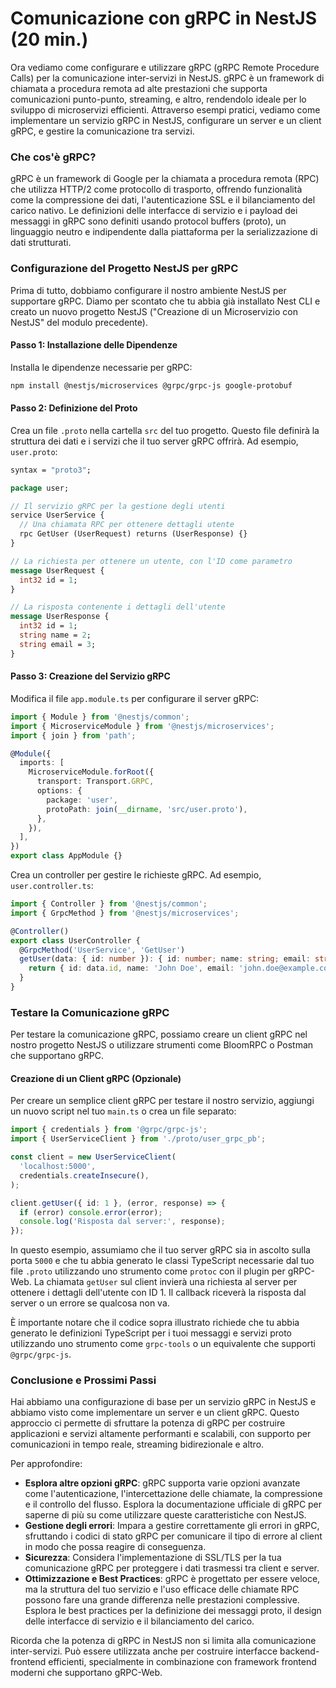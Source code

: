 # Comunicazione con gRPC in NestJS (20 min.)

Ora vediamo come configurare e utilizzare gRPC (gRPC Remote Procedure Calls) per la comunicazione inter-servizi in NestJS. gRPC è un framework di chiamata a procedura remota ad alte prestazioni che supporta comunicazioni punto-punto, streaming, e altro, rendendolo ideale per lo sviluppo di microservizi efficienti. Attraverso esempi pratici, vediamo come implementare un servizio gRPC in NestJS, configurare un server e un client gRPC, e gestire la comunicazione tra servizi.

### Che cos'è gRPC?

gRPC è un framework di Google per la chiamata a procedura remota (RPC) che utilizza HTTP/2 come protocollo di trasporto, offrendo funzionalità come la compressione dei dati, l'autenticazione SSL e il bilanciamento del carico nativo. Le definizioni delle interfacce di servizio e i payload dei messaggi in gRPC sono definiti usando protocol buffers (proto), un linguaggio neutro e indipendente dalla piattaforma per la serializzazione di dati strutturati.

### Configurazione del Progetto NestJS per gRPC

Prima di tutto, dobbiamo configurare il nostro ambiente NestJS per supportare gRPC. Diamo per scontato che tu abbia già installato Nest CLI e creato un nuovo progetto NestJS ("Creazione di un Microservizio con NestJS" del modulo precedente).

#### Passo 1: Installazione delle Dipendenze

Installa le dipendenze necessarie per gRPC:

```bash
npm install @nestjs/microservices @grpc/grpc-js google-protobuf
```

#### Passo 2: Definizione del Proto

Crea un file `.proto` nella cartella `src` del tuo progetto. Questo file definirà la struttura dei dati e i servizi che il tuo server gRPC offrirà. Ad esempio, `user.proto`:

```proto
syntax = "proto3";

package user;

// Il servizio gRPC per la gestione degli utenti
service UserService {
  // Una chiamata RPC per ottenere dettagli utente
  rpc GetUser (UserRequest) returns (UserResponse) {}
}

// La richiesta per ottenere un utente, con l'ID come parametro
message UserRequest {
  int32 id = 1;
}

// La risposta contenente i dettagli dell'utente
message UserResponse {
  int32 id = 1;
  string name = 2;
  string email = 3;
}
```

#### Passo 3: Creazione del Servizio gRPC

Modifica il file `app.module.ts` per configurare il server gRPC:

```typescript
import { Module } from '@nestjs/common';
import { MicroserviceModule } from '@nestjs/microservices';
import { join } from 'path';

@Module({
  imports: [
    MicroserviceModule.forRoot({
      transport: Transport.GRPC,
      options: {
        package: 'user',
        protoPath: join(__dirname, 'src/user.proto'),
      },
    }),
  ],
})
export class AppModule {}
```

Crea un controller per gestire le richieste gRPC. Ad esempio, `user.controller.ts`:

```typescript
import { Controller } from '@nestjs/common';
import { GrpcMethod } from '@nestjs/microservices';

@Controller()
export class UserController {
  @GrpcMethod('UserService', 'GetUser')
  getUser(data: { id: number }): { id: number; name: string; email: string } {
    return { id: data.id, name: 'John Doe', email: 'john.doe@example.com' };
  }
}
```

### Testare la Comunicazione gRPC

Per testare la comunicazione gRPC, possiamo creare un client gRPC nel nostro progetto NestJS o utilizzare strumenti come BloomRPC o Postman che supportano gRPC.

#### Creazione di un Client gRPC (Opzionale)

Per creare un semplice client gRPC per testare il nostro servizio, aggiungi un nuovo script nel tuo `main.ts` o crea un file separato:

```typescript
import { credentials } from '@grpc/grpc-js';
import { UserServiceClient } from './proto/user_grpc_pb';

const client = new UserServiceClient(
  'localhost:5000',
  credentials.createInsecure(),
);

client.getUser({ id: 1 }, (error, response) => {
  if (error) console.error(error);
  console.log('Risposta dal server:', response);
});
```

In questo esempio, assumiamo che il tuo server gRPC sia in ascolto sulla porta `5000` e che tu abbia generato le classi TypeScript necessarie dal tuo file `.proto` utilizzando uno strumento come `protoc` con il plugin per gRPC-Web. La chiamata `getUser` sul client invierà una richiesta al server per ottenere i dettagli dell'utente con ID 1. Il callback riceverà la risposta dal server o un errore se qualcosa non va.

È importante notare che il codice sopra illustrato richiede che tu abbia generato le definizioni TypeScript per i tuoi messaggi e servizi proto utilizzando uno strumento come `grpc-tools` o un equivalente che supporti `@grpc/grpc-js`.

### Conclusione e Prossimi Passi

Hai abbiamo una configurazione di base per un servizio gRPC in NestJS e abbiamo visto come implementare un server e un client gRPC. Questo approccio ci permette di sfruttare la potenza di gRPC per costruire applicazioni e servizi altamente performanti e scalabili, con supporto per comunicazioni in tempo reale, streaming bidirezionale e altro.

Per approfondire:

- **Esplora altre opzioni gRPC**: gRPC supporta varie opzioni avanzate come l'autenticazione, l'intercettazione delle chiamate, la compressione e il controllo del flusso. Esplora la documentazione ufficiale di gRPC per saperne di più su come utilizzare queste caratteristiche con NestJS.
- **Gestione degli errori**: Impara a gestire correttamente gli errori in gRPC, sfruttando i codici di stato gRPC per comunicare il tipo di errore al client in modo che possa reagire di conseguenza.
- **Sicurezza**: Considera l'implementazione di SSL/TLS per la tua comunicazione gRPC per proteggere i dati trasmessi tra client e server.
- **Ottimizzazione e Best Practices**: gRPC è progettato per essere veloce, ma la struttura del tuo servizio e l'uso efficace delle chiamate RPC possono fare una grande differenza nelle prestazioni complessive. Esplora le best practices per la definizione dei messaggi proto, il design delle interfacce di servizio e il bilanciamento del carico.

Ricorda che la potenza di gRPC in NestJS non si limita alla comunicazione inter-servizi. Può essere utilizzata anche per costruire interfacce backend-frontend efficienti, specialmente in combinazione con framework frontend moderni che supportano gRPC-Web.
